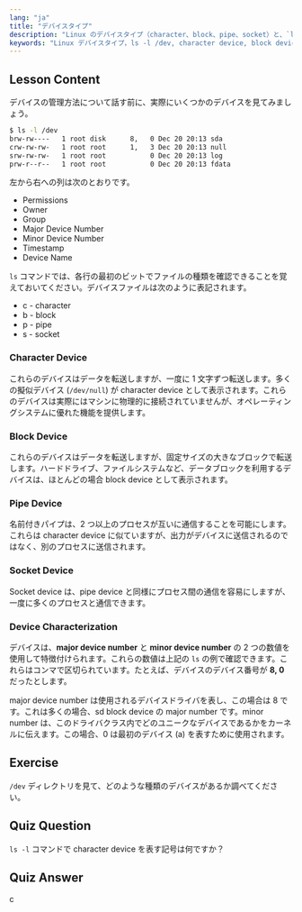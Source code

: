 ```yaml
---
lang: "ja"
title: "デバイスタイプ"
description: "Linux のデバイスタイプ（character、block、pipe、socket）と、`ls -l /dev` を使用してそれらを識別する方法について学びます。メジャー/マイナーデバイス番号を理解します。初心者向けの Linux チュートリアル。"
keywords: "Linux デバイスタイプ，ls -l /dev, character device, block device, major minor device number, Linux チュートリアル，Linux ガイド，初心者"
---
```


## Lesson Content

デバイスの管理方法について話す前に、実際にいくつかのデバイスを見てみましょう。

```bash
$ ls -l /dev
brw-rw----   1 root disk      8,   0 Dec 20 20:13 sda
crw-rw-rw-   1 root root      1,   3 Dec 20 20:13 null
srw-rw-rw-   1 root root           0 Dec 20 20:13 log
prw-r--r--   1 root root           0 Dec 20 20:13 fdata
```

左から右への列は次のとおりです。

- Permissions
- Owner
- Group
- Major Device Number
- Minor Device Number
- Timestamp
- Device Name

`ls` コマンドでは、各行の最初のビットでファイルの種類を確認できることを覚えておいてください。デバイスファイルは次のように表記されます。

- c - character
- b - block
- p - pipe
- s - socket

### Character Device

これらのデバイスはデータを転送しますが、一度に 1 文字ずつ転送します。多くの擬似デバイス (`/dev/null`) が character device として表示されます。これらのデバイスは実際にはマシンに物理的に接続されていませんが、オペレーティングシステムに優れた機能を提供します。

### Block Device

これらのデバイスはデータを転送しますが、固定サイズの大きなブロックで転送します。ハードドライブ、ファイルシステムなど、データブロックを利用するデバイスは、ほとんどの場合 block device として表示されます。

### Pipe Device

名前付きパイプは、2 つ以上のプロセスが互いに通信することを可能にします。これらは character device に似ていますが、出力がデバイスに送信されるのではなく、別のプロセスに送信されます。

### Socket Device

Socket device は、pipe device と同様にプロセス間の通信を容易にしますが、一度に多くのプロセスと通信できます。

### Device Characterization

デバイスは、**major device number** と **minor device number** の 2 つの数値を使用して特徴付けられます。これらの数値は上記の `ls` の例で確認できます。これらはコンマで区切られています。たとえば、デバイスのデバイス番号が **8, 0** だったとします。

major device number は使用されるデバイスドライバを表し、この場合は 8 です。これは多くの場合、sd block device の major number です。minor number は、このドライバクラス内でどのユニークなデバイスであるかをカーネルに伝えます。この場合、0 は最初のデバイス (a) を表すために使用されます。

## Exercise

`/dev` ディレクトリを見て、どのような種類のデバイスがあるか調べてください。

## Quiz Question

`ls -l` コマンドで character device を表す記号は何ですか？

## Quiz Answer

c
